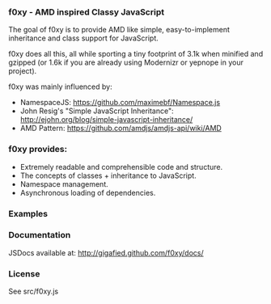 ### f0xy - AMD inspired Classy JavaScript

The goal of f0xy is to provide AMD like simple, easy-to-implement inheritance and class support for JavaScript.

f0xy does all this, all while sporting a tiny footprint of 3.1k when minified and gzipped (or 1.6k if you are already using Modernizr or yepnope in your project).

f0xy was mainly influenced by:

- NamespaceJS: https://github.com/maximebf/Namespace.js
- John Resig's "Simple JavaScript Inheritance": http://ejohn.org/blog/simple-javascript-inheritance/
- AMD Pattern: https://github.com/amdjs/amdjs-api/wiki/AMD


### f0xy provides:

- Extremely readable and comprehensible code and structure.
- The concepts of classes + inheritance to JavaScript.
- Namespace management.
- Asynchronous loading of dependencies.

### Examples

### Documentation

JSDocs available at: http://gigafied.github.com/f0xy/docs/

### License

See src/f0xy.js